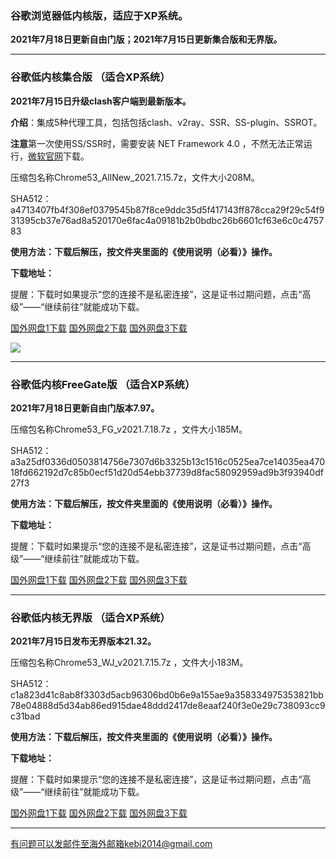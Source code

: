 ### 谷歌浏览器低内核版，适应于XP系统。

**2021年7月18日更新自由门版；2021年7月15日更新集合版和无界版。**

***

### 谷歌低内核集合版 （适合XP系统）

**2021年7月15日升级clash客户端到最新版本。**

**介绍**：集成5种代理工具，包括包括clash、v2ray、SSR、SS-plugin、SSROT。

**注意**第一次使用SS/SSR时，需要安装 NET Framework 4.0 ，不然无法正常运行，[微软官网](https://www.microsoft.com/zh-cn/download/details.aspx?id=17718)下载。

压缩包名称Chrome53_AllNew_2021.7.15.7z，文件大小208M。

SHA512：a4713407fb4f308ef0379545b87f8ce9ddc35d5f417143ff878cca29f29c54f931395cb37e76ad8a520170e6fac4a09181b2b0bdbc26b6601cf63e6c0c475783

**使用方法：下载后解压，按文件夹里面的《使用说明（必看）》操作。**

**下载地址：**

提醒：下载时如果提示“您的连接不是私密连接”，这是证书过期问题，点击“高级”——“继续前往”就能成功下载。

[国外网盘1下载](https://tr101.free4444.xyz/Chrome53_AllNew_2021.7.15.7z) 
[国外网盘2下载](https://tr61.free4444.xyz/Chrome53_AllNew_2021.7.15.7z) 
[国外网盘3下载](https://tr71.free4444.xyz/Chrome53_AllNew_2021.7.15.7z) 

![](https://cdn.jsdelivr.net/gh/Alvin9999/pac2/softimag/chrome53-2.PNG)

***

### 谷歌低内核FreeGate版 （适合XP系统）

**2021年7月18日更新自由门版本7.97。**

压缩包名称Chrome53_FG_v2021.7.18.7z ，文件大小185M。

SHA512：a3a25df0336d0503814756e7307d6b3325b13c1516c0525ea7ce14035ea47018fd662192d7c85b0ecf51d20d54ebb37739d8fac58092959ad9b3f93940df27f3

**使用方法：下载后解压，按文件夹里面的《使用说明（必看）》操作。**

**下载地址：**

提醒：下载时如果提示“您的连接不是私密连接”，这是证书过期问题，点击“高级”——“继续前往”就能成功下载。

[国外网盘1下载](https://tr101.free4444.xyz/Chrome53_FG_v2021.7.18.7z) 
[国外网盘2下载](https://tr61.free4444.xyz/Chrome53_FG_v2021.7.18.7z) 
[国外网盘3下载](https://tr71.free4444.xyz/Chrome53_FG_v2021.7.18.7z) 

***

### 谷歌低内核无界版 （适合XP系统）

**2021年7月15日发布无界版本21.32。**

压缩包名称Chrome53_WJ_v2021.7.15.7z ，文件大小183M。

SHA512：c1a823d41c8ab8f3303d5acb96306bd0b6e9a155ae9a358334975353821bb78e04888d5d34ab86ed915dae48ddd2417de8eaaf240f3e0e29c738093cc9c31bad

**使用方法：下载后解压，按文件夹里面的《使用说明（必看）》操作。**

**下载地址：**

提醒：下载时如果提示“您的连接不是私密连接”，这是证书过期问题，点击“高级”——“继续前往”就能成功下载。

[国外网盘1下载](https://tr101.free4444.xyz/Chrome53_WJ_v2021.7.15.7z) 
[国外网盘2下载](https://tr61.free4444.xyz/Chrome53_WJ_v2021.7.15.7z) 
[国外网盘3下载](https://tr71.free4444.xyz/Chrome53_WJ_v2021.7.15.7z) 


***


有问题可以发邮件至海外邮箱kebi2014@gmail.com
